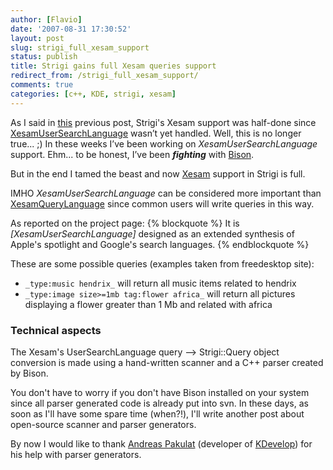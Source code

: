 ```yaml
---
author: [Flavio]
date: '2007-08-31 17:30:52'
layout: post
slug: strigi_full_xesam_support
status: publish
title: Strigi gains full Xesam queries support
redirect_from: /strigi_full_xesam_support/
comments: true
categories: [c++, KDE, strigi, xesam]
---
```


As I said in
[this](http://www.flavio.castelli.name/strigi_xesam_query_language_support)
previous post, Strigi's Xesam support was half-done since [XesamUserSearchLanguage](http://wiki.freedesktop.org/wiki/XesamUserSearchLanguage) wasn’t yet
handled. Well, this is no longer true... ;) In these weeks I’ve been working
on _XesamUserSearchLanguage_ support. Ehm... to be honest, I’ve been
_**fighting**_ with [Bison](http://www.gnu.org/software/bison/).

But in the end I tamed the beast and now
[Xesam](http://wiki.freedesktop.org/wiki/XesamAbout) support in Strigi is
full.

IMHO _XesamUserSearchLanguage_ can be considered more important than
[XesamQueryLanguage](http://wiki.freedesktop.org/wiki/XesamQueryLanguage)
since common users will write queries in this way.

As reported on the project page:
{% blockquote %}
It is _[XesamUserSearchLanguage]_ designed as an extended synthesis of
Apple's spotlight and Google's search languages.
{% endblockquote %}

These are some possible queries (examples taken from freedesktop site):

  * `_type:music hendrix_` will return all music items related to hendrix
  * `_type:image size>=1mb tag:flower africa_` will return all pictures displaying a flower greater than 1 Mb and related with africa
  

### Technical aspects

The Xesam's UserSearchLanguage query --> Strigi::Query object conversion is
made using a hand-written scanner and a C++ parser created by Bison.

You don't have to worry if you don't have Bison installed on your system since
all parser generated code is already put into svn. In these days, as soon as
I'll have some spare time (when?!), I'll write another post about open-source
scanner and parser generators.

By now I would like to thank [Andreas Pakulat](http://apaku.wordpress.com)
(developer of [KDevelop](http://www.kdevelop.org/)) for his help with parser
generators.

